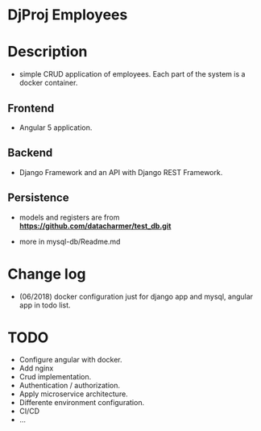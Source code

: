 DjProj Employees
====================

# Description

* simple CRUD application of employees. Each part of the system is a docker
container.

## Frontend

* Angular 5 application. 

## Backend

* Django Framework and an API with Django REST Framework.

## Persistence

* models and registers are from **https://github.com/datacharmer/test_db.git** 

* more in mysql-db/Readme.md

# Change log

* (06/2018) docker configuration just for django app and mysql, angular app in
 todo list.

# TODO

* Configure angular with docker.
* Add nginx
* Crud implementation.
* Authentication / authorization.
* Apply microservice architecture.
* Differente environment configuration. 
* CI/CD 
* ...
